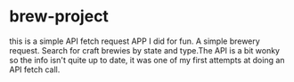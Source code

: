 # brew-project
this is a simple API fetch request APP I did for fun. A simple brewery request. Search for craft brewies by state and type.The API is a bit wonky so the info isn't quite up to date, it was one of my first attempts at doing an API fetch call.
